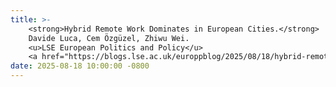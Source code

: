 ```yaml
---
title: >-
    <strong>Hybrid Remote Work Dominates in European Cities.</strong>
    Davide Luca, Cem Özgüzel, Zhiwu Wei.
    <u>LSE European Politics and Policy</u>
    <a href="https://blogs.lse.ac.uk/europpblog/2025/08/18/hybrid-remote-work-dominates-in-european-cities/" target="_blank">Read more <i class="fas fa-angle-double-right"></i></a>
date: 2025-08-18 10:00:00 -0800
---
```

